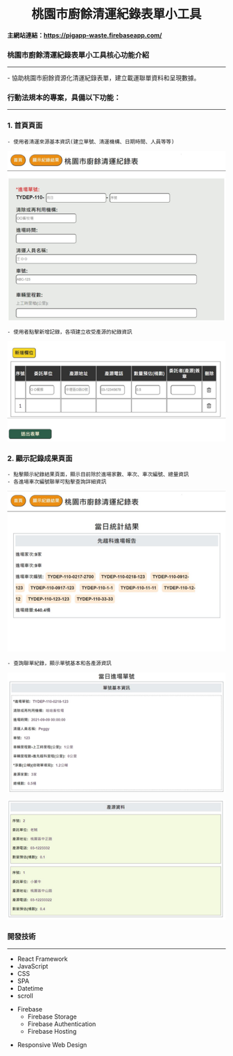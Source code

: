 <h1 align='center'>桃園市廚餘清運紀錄表單小工具</h1>

#### 主網站連結：https://pigapp-waste.firebaseapp.com/


### 桃園市廚餘清運紀錄表單小工具核心功能介紹
<hr>
    - 協助桃園市廚餘資源化清運紀錄表單，建立載運聯單資料和呈現數據。


### 行動法規本的專案，具備以下功能：
<hr>

### 1. 首頁頁面

    - 使用者清運來源基本資訊(建立單號、清運機構、日期時間、人員等等)

![image alt](https://raw.githubusercontent.com/Elsa2700/test/master/%E8%81%AF%E5%96%AE.JPG)

    - 使用者點擊新增記錄，各項建立收受產源的紀錄資訊
![image alt](https://raw.githubusercontent.com/Elsa2700/test/master/%E5%BB%9A%E9%A4%98%E9%87%8F.JPG)



### 2. 顯示記錄成果頁面
    - 點擊顯示紀錄結果頁面，顯示目前除於進場家數、車次、車次編號、總量資訊
    - 各進場車次編號聯單可點擊查詢詳細資訊

![image alt](https://raw.githubusercontent.com/Elsa2700/test/master/%E7%B5%B1%E8%A8%88.JPG)

    - 查詢聯單紀錄，顯示單號基本和各產源資訊

![image alt](https://raw.githubusercontent.com/Elsa2700/test/master/%E7%B5%B1%E8%A8%88_%E5%9F%BA%E6%9C%AC.JPG)

![image alt](https://raw.githubusercontent.com/Elsa2700/test/master/%E7%B5%B1%E8%A8%88_%E7%94%A2%E6%BA%90.JPG)

### 開發技術
<hr/>
<ul>
    <li>React Framework</li>
    <li>JavaScript</li>
    <li>CSS</li>
    <li>SPA</li>
    <li>Datetime</li>
    <li>scroll</li>
</ul>
<ul>
    <li>Firebase
        <ul>
            <li>Firebase Storage</li>
            <li>Firebase Authentication</li>
            <li>Firebase Hosting</li>
        </ul>
    </li>
</ul>
<ul>
    <li>Responsive Web Design</li>
</ul>